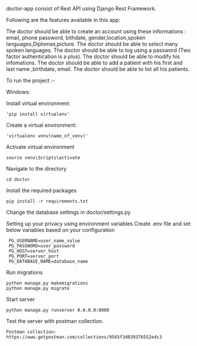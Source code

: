 doctor-app consist of Rest API using Django Rest Framework.

Following are the features available in this app:

The doctor should be able to create an account using these informations : email, phone password, bithdate, gender,location,spoken languages,Diplomas,picture.
The doctor should be able to select many spoken languages.
The doctor should be able to log using a password (Two factor authentication is a plus).
The doctor should be able to modify his infomations.
The doctor should be able to add a patient with his first and last name ,birthdate, email.
The doctor should be able to list all his patients.

To run the project :-

Windows:

Install virtual environment: 

	'pip install virtualenv'
	
	
Create a virtual environment: 

	'virtualenv venv(name_of_venv)'
	

Activate virtual environment

	source venv\Scripts\activate

Navigate to the directory

	cd doctor

Install the required packages

	pip install -r requirements.txt

Change the database settings in doctor/settings.py

Setting up your privacy using environment variables Create .env file and set below variables based on your configuration

	 PG_USERNAME=user_name_value
	 PG_PASSWORD=user_password
	 PG_HOST=server_host
	 PG_PORT=server_port
	 PG_DATABASE_NAME=database_name
	 
Run migrations

	python manage.py makemigrations
	python manage.py migrate

Start server

	python manage.py runserver 0.0.0.0:8000
	
Test the server with postman collection.

	Postman collection: https://www.getpostman.com/collections/9565f3d839376552e4c3
